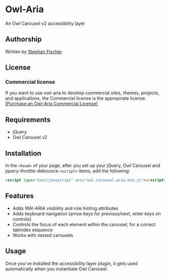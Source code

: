 # Owl-Aria
An Owl Carousel v2 accessibility layer

## Authorship

Written by [Stephan Fischer](mailto:stephan@mrfischer.de)

## License

### Commercial license

If you want to use owl-aria to develop commercial sites, themes, projects, and applications, the Commercial license is the appropriate license. [[Purchase an Owl-Aria Commercial License]](https://gumroad.com/l/hzuWp)

## Requirements

* jQuery
* Owl Carousel v2

## Installation

In the `<head>` of your page, after you set up your jQuery, Owl Carousel and jquery-throttle-debounce `<script>` items, add the following:

```html
<script type="text/javascript" src="owl.carousel.aria.min.js"></script>
```

## Features

* Adds WAI-ARIA visibility and role hinting attributes
* Adds keyboard navigation (arrow keys for previous/next, enter keys on controls)
* Controls the focus of each element within the carousel, for a correct tabindex sequence
* Works with nested carousels

## Usage

Once you've installed the accessibility layer plugin, it gets used automatically when you instantiate Owl Carousel.
